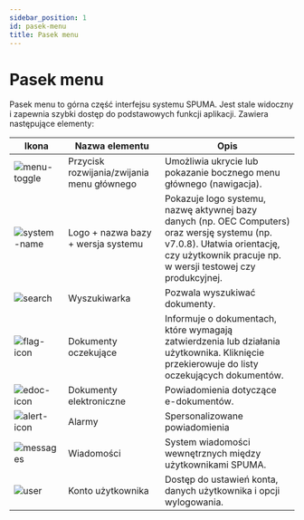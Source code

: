 ```yaml
---
sidebar_position: 1
id: pasek-menu
title: Pasek menu
---
```


# Pasek menu

Pasek menu to górna część interfejsu systemu SPUMA. Jest stale widoczny i zapewnia szybki dostęp do podstawowych funkcji aplikacji. Zawiera następujące elementy:

| Ikona | Nazwa elementu | Opis |
|------|----------------|------|
| ![menu-toggle](/img/menu-toggle.png) | Przycisk rozwijania/zwijania menu głównego | Umożliwia ukrycie lub pokazanie bocznego menu głównego (nawigacja). |
| ![system-name](/img/system-name.png) | Logo + nazwa bazy + wersja systemu | Pokazuje logo systemu, nazwę aktywnej bazy danych (np. OEC Computers) oraz wersję systemu (np. v7.0.8). Ułatwia orientację, czy użytkownik pracuje np. w wersji testowej czy produkcyjnej. |
| ![search](/img/search-icon.png) | Wyszukiwarka | Pozwala wyszukiwać dokumenty. |
| ![flag-icon](/img/powiadomienia_flaga.png) | Dokumenty oczekujące | Informuje o dokumentach, które wymagają zatwierdzenia lub działania użytkownika. Kliknięcie przekierowuje do listy oczekujących dokumentów. |
| ![edoc-icon](/img/powiadomienia_edoc.png) | Dokumenty elektroniczne | Powiadomienia dotyczące e-dokumentów. |
| ![alert-icon](/img/powiadomienia_alarm.png) | Alarmy | Spersonalizowane powiadomienia |
| ![messages](/img/messages-icon.png) | Wiadomości | System wiadomości wewnętrznych między użytkownikami SPUMA. |
| ![user](/img/user-icon.png) | Konto użytkownika | Dostęp do ustawień konta, danych użytkownika i opcji wylogowania. |
